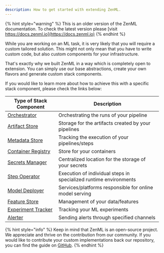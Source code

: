 ```yaml
---
description: How to get started with extending ZenML.
---
```


{% hint style="warning" %}
This is an older version of the ZenML documentation. To check the latest version please [visit https://docs.zenml.io](https://docs.zenml.io)
{% endhint %}


While you are working on an ML task, it is very likely that you will require 
a custom tailored solution. This might not only mean that you have to write 
custom code, but also custom components for your infrastructure.

That's exactly why we built ZenML in a way which is completely open to 
extension. You can simply use our base abstractions, create your own flavors 
and generate custom stack components.

If you would like to learn more about how to achieve this with a specific 
stack component, please check the links below:

| **Type of Stack Component**                 | **Description**                                                   |
|---------------------------------------------|-------------------------------------------------------------------|
| [Orchestrator](orchestrators.md)             | Orchestrating the runs of your pipeline                           |
| [Artifact Store](artifact-stores.md)         | Storage for the artifacts created by your pipelines               |
| [Metadata Store](metadata-stores.md)         | Tracking the execution of your pipelines/steps                    |
| [Container Registry](container-registries.md) | Store for your containers                                         |
| [Secrets Manager](secrets-managers.md)       | Centralized location for the storage of your secrets              |
| [Step Operator](step-operators.md)           | Execution of individual steps in specialized runtime environments |
| [Model Deployer](model-deployers.md)         | Services/platforms responsible for online model serving           |
| [Feature Store](feature-stores.md)           | Management of your data/features                                  |
| [Experiment Tracker](experiment-trackers.md) | Tracking your ML experiments                                      |
| [Alerter](alerters.md)                       | Sending alerts through specified channels                         |


{% hint style="info" %}
Keep in mind that ZenML is an open-source project. We appreciate and thrive on 
the contribution from our community. If you would like to contribute your 
custom implementations back our repository, you can find the guide on 
[GitHub](https://github.com/zenml-io/zenml/blob/develop/CONTRIBUTING.md).
{% endhint %}
